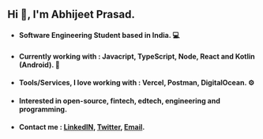 ## Hi 👋, I'm Abhijeet Prasad.

- #### Software Engineering Student based in India. 💻
- #### Currently working with : **Javacript**, **TypeScript**, **Node**, **React** and **Kotlin** (Android). 🎯
- #### Tools/Services, I love working with : **Vercel**, **Postman**, **DigitalOcean**. ⚙️
- #### Interested in open-source, fintech, edtech, engineering and programming. 
- #### Contact me : [LinkedIN](), [Twitter](), [Email]().




